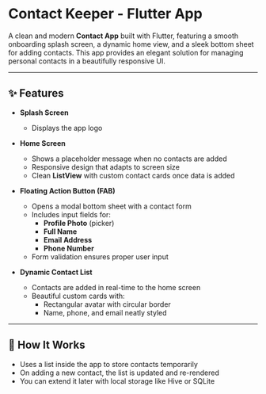 # Contact Keeper - Flutter App

A clean and modern **Contact App** built with Flutter, featuring a smooth onboarding splash screen, a dynamic home view, and a sleek bottom sheet for adding contacts. This app provides an elegant solution for managing personal contacts in a beautifully responsive UI.

---

## ✨ Features

- **Splash Screen**
  - Displays the app logo

- **Home Screen**
  - Shows a placeholder message when no contacts are added
  - Responsive design that adapts to screen size
  - Clean **ListView** with custom contact cards once data is added

- **Floating Action Button (FAB)**
  - Opens a modal bottom sheet with a contact form
  - Includes input fields for:
    - **Profile Photo** (picker) 
    - **Full Name**
    - **Email Address**
    - **Phone Number**
  - Form validation ensures proper user input

- **Dynamic Contact List**
  - Contacts are added in real-time to the home screen
  - Beautiful custom cards with:
    - Rectangular avatar with circular border 
    - Name, phone, and email neatly styled

---

## 🧠 How It Works

- Uses a list inside the app to store contacts temporarily
- On adding a new contact, the list is updated and re-rendered
- You can extend it later with local storage like Hive or SQLite

